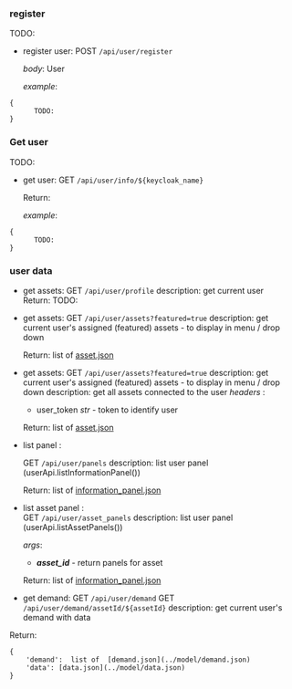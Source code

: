 
### register ###
TODO:
* register user: POST `/api/user/register` 
  
    *body*: User

    *example*:
```
{
      TODO:  
}
``` 

### Get user ###
TODO:
* get user: GET `/api/user/info/${keycloak_name}` 
  
    Return:

    *example*:
```
{
      TODO:  
}
```

### user data
* get assets: GET `/api/user/profile`
    description: get current user    
    Return: TODO:

* get assets: GET `/api/user/assets?featured=true`
    description: get current user's assigned (featured) assets - to display in menu / drop down

    Return: list of  [asset.json](../model/asset.json)

* get assets: GET `/api/user/assets?featured=true`
    description: get current user's assigned (featured) assets - to display in menu / drop down
    description: get all assets connected to the user
    *headers* : 

     * user_token *str* - token to identify user

    Return: list of  [asset.json](../model/asset.json)


* list panel :  

    GET `/api/user/panels`
    description: list user panel (userApi.listInformationPanel())

    Return:  list of [information_panel.json](../model/information_panel.json)

* list asset panel :  
    GET `/api/user/asset_panels`
    description: list user panel (userApi.listAssetPanels())
    
    *args*:           
    * ***asset_id*** - return panels for asset 

    Return:  list of [information_panel.json](../model/asset_panel.json.json)

* get demand: 
    GET `/api/user/demand`
    GET `/api/user/demand/assetId/${assetId}`
    description: get current user's demand with data
    
Return: 
```
{
    'demand':  list of  [demand.json](../model/demand.json)
    'data': [data.json](../model/data.json)
}
```
  
